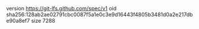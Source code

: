 version https://git-lfs.github.com/spec/v1
oid sha256:128ab2ae02791cbc0087f5a1e0c3e9d16443f4805b3481d0a2e217dbe90a8ef7
size 7288
